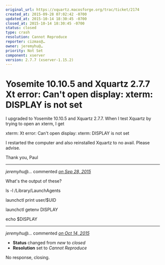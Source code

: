 ```yaml
---
original_url: https://xquartz.macosforge.org/trac/ticket/2174
created_at: 2015-09-28 07:02:42 -0700
updated_at: 2015-10-14 18:30:45 -0700
closed_at: 2015-10-14 18:30:45 -0700
status: closed
type: crash
resolution: Cannot Reproduce
reporter: cizmas@…
owner: jeremyhu@…
priority: Not Set
component: xserver
version: 2.7.7 (xserver-1.15.2)
---
```


Yosemite 10.10.5 and Xquartz 2.7.7 Xt error: Can't open display: xterm: DISPLAY is not set
==========================================================================================


I upgraded to Yosemite 10.10.5 and Xquartz 2.7.7. When I test Xquartz by trying to open an xterm, I get

xterm: Xt error: Can't open display:
xterm: DISPLAY is not set

I restarted the computer and also reinstalled Xquartz to no avail. Please advise.

Thank you,
Paul



---

*jeremyhu@…* commented *[on Sep 28, 2015](https://xquartz.macosforge.org/trac/ticket/2174#comment:1 "September 28, 2015 at 8:36 AM PDT")*

What's the output of these?

ls -l /Library/LaunchAgents

launchctl print user/$UID

launchctl getenv DISPLAY

echo $DISPLAY



---

*jeremyhu@…* commented *[on Oct 14, 2015](https://xquartz.macosforge.org/trac/ticket/2174#comment:2 "October 14, 2015 at 6:30 PM PDT")*

-   **Status** changed from *new* to *closed*
-   **Resolution** set to *Cannot Reproduce*

No response, closing.



